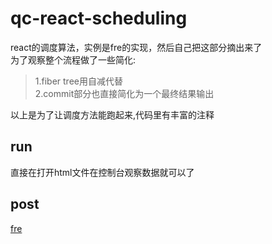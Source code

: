 # qc-react-scheduling
react的调度算法，实例是fre的实现，然后自己把这部分摘出来了  
为了观察整个流程做了一些简化: 
> 1.fiber tree用自减代替  
> 2.commit部分也直接简化为一个最终结果输出 


以上是为了让调度方法能跑起来,代码里有丰富的注释

## run
直接在打开html文件在控制台观察数据就可以了

## post
[fre](https://github.com/yisar/fre)